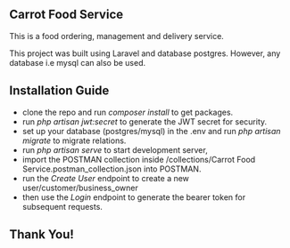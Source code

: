 ## Carrot Food Service

This is a food ordering, management and delivery service. 

This project was built using Laravel and database postgres. However, any database i.e mysql can also be used.

## Installation Guide

- clone the repo and run *composer install* to get packages.
- run *php artisan jwt:secret* to generate the JWT secret for security.
- set up your database (postgres/mysql) in the .env and run *php artisan migrate* to migrate relations.
- run *php artisan serve* to start development server,
- import the POSTMAN collection inside /collections/Carrot Food Service.postman_collection.json into POSTMAN.
- run the *Create User* endpoint to create a new user/customer/business_owner 
- then use the *Login* endpoint to generate the bearer token for subsequent requests.


## Thank You!
